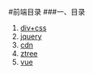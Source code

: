 #前端目录
###一、目录
1. [div+css](https://github.com/chenjxJava/study/blob/master/%E5%89%8D%E7%AB%AF/JQuery.md)
2. [jquery](https://github.com/chenjxJava/study/blob/master/%E5%89%8D%E7%AB%AF/JQuery.md)
3. [cdn](https://github.com/chenjxJava/study/blob/master/%E5%89%8D%E7%AB%AF/cdn.md)
3. [ztree](https://github.com/chenjxJava/study/blob/master/%E5%89%8D%E7%AB%AF/ztree.md)
4. [vue](https://github.com/chenjxJava/study/blob/master/%E5%89%8D%E7%AB%AF/vue.js.md)